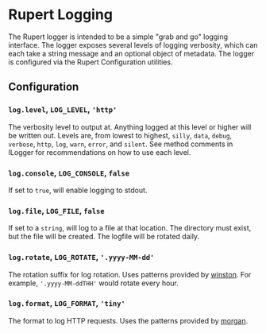 # Rupert Logging

The Rupert logger is intended to be a simple "grab and go" logging interface.
The logger exposes several levels of logging verbosity, which can each take a
string message and an optional object of metadata. The logger is configured via
the Rupert Configuration utilities.

## Configuration

### `log.level`, `LOG_LEVEL`, `'http'`
The verbosity level to output at. Anything logged at this level or higher will
be written out. Levels are, from lowest to highest, `silly`, `data`, `debug`,
`verbose`, `http`, `log`, `warn`, `error`, and `silent`. See method comments in
ILogger for recommendations on how to use each level.

### `log.console`, `LOG_CONSOLE`, `false`
If set to `true`, will enable logging to stdout.

### `log.file`, `LOG_FILE`, `false`
If set to a `string`, will log to a file at that location. The directory must
exist, but the file will be created. The logfile will be rotated daily.

### `log.rotate`, `LOG_ROTATE`, `'.yyyy-MM-dd'`
The rotation suffix for log rotation. Uses patterns provided by [winston](1).
For example, `'.yyyy-MM-ddTHH'` would rotate every hour.

### `log.format`, `LOG_FORMAT`, `'tiny'`
The format to log HTTP requests. Uses the patterns provided by [morgan](2).

[1]: https://github.com/winstonjs/winston/blob/master/docs/transports.md#dailyrotatefile-transport
[2]: https://github.com/expressjs/morgan#predefined-formats
